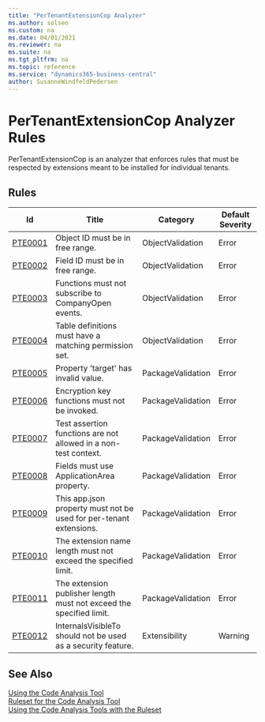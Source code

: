 ```yaml
---
title: "PerTenantExtensionCop Analyzer"
ms.author: solsen
ms.custom: na
ms.date: 04/01/2021
ms.reviewer: na
ms.suite: na
ms.tgt_pltfrm: na
ms.topic: reference
ms.service: "dynamics365-business-central"
author: SusanneWindfeldPedersen
---
```

[//]: # (START>DO_NOT_EDIT)
[//]: # (IMPORTANT:Do not edit any of the content between here and the END>DO_NOT_EDIT.)
[//]: # (Any modifications should be made in the .xml files in the ModernDev repo.)
# PerTenantExtensionCop Analyzer Rules
PerTenantExtensionCop is an analyzer that enforces rules that must be respected by extensions meant to be installed for individual tenants.

## Rules

|Id|Title|Category|Default Severity|
|--|-----------|--------|----------------|
|[PTE0001](pertenantextensioncop-pte0001-objectidmustbeinfreerange.md)|Object ID must be in free range.|ObjectValidation|Error|
|[PTE0002](pertenantextensioncop-pte0002-fieldidmustbeinfreerange.md)|Field ID must be in free range.|ObjectValidation|Error|
|[PTE0003](pertenantextensioncop-pte0003-donotsubscribetooncompanyopenevents.md)|Functions must not subscribe to CompanyOpen events.|ObjectValidation|Error|
|[PTE0004](pertenantextensioncop-pte0004-tablesmusthavepermissionsetdefined.md)|Table definitions must have a matching permission set.|ObjectValidation|Error|
|[PTE0005](pertenantextensioncop-pte0005-manifesttargetmustnotbeinternal.md)|Property 'target' has invalid value.|PackageValidation|Error|
|[PTE0006](pertenantextensioncop-pte0006-donotcallencryptionkeyfunctions.md)|Encryption key functions must not be invoked.|PackageValidation|Error|
|[PTE0007](pertenantextensioncop-pte0007-donotcallasserterror.md)|Test assertion functions are not allowed in a non-test context.|PackageValidation|Error|
|[PTE0008](pertenantextensioncop-pte0008-useapplicationareaproperty.md)|Fields must use ApplicationArea property.|PackageValidation|Error|
|[PTE0009](pertenantextensioncop-pte0009-donotusemanifesttranslationproperties.md)|This app.json property must not be used for per-tenant extensions.|PackageValidation|Error|
|[PTE0010](pertenantextensioncop-pte0010-extensionnamelengthmustnotexceedlimit.md)|The extension name length must not exceed the specified limit.|PackageValidation|Error|
|[PTE0011](pertenantextensioncop-pte0011-extensionpublisherlengthmustnotexceedlimit.md)|The extension publisher length must not exceed the specified limit.|PackageValidation|Error|
|[PTE0012](pertenantextensioncop-pte0012-internalsvisibletonosecurityfeature.md)|InternalsVisibleTo should not be used as a security feature.|Extensibility|Warning|

[//]: # (IMPORTANT: END>DO_NOT_EDIT)
## See Also  
[Using the Code Analysis Tool](../devenv-using-code-analysis-tool.md)  
[Ruleset for the Code Analysis Tool](../devenv-rule-set-syntax-for-code-analysis-tools.md)  
[Using the Code Analysis Tools with the Ruleset](../devenv-using-code-analysis-tool-with-rule-set.md)